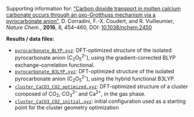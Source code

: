 Supporting information for: [“Carbon dioxide transport in molten calcium carbonate occurs through an oxo-Grotthuss mechanism via a pyrocarbonate anion”](https://doi.org/10.1038/nchem.2450), D. Corradini,	F.-X. Coudert, and R. Vuilleumier, _Nature Chem._, **2016**, 8, 454–460, DOI: [10.1038/nchem.2450](https://doi.org/10.1038/nchem.2450)

**Results / data files:**

- [`pyrocarbonate_BLYP.xyz`](pyrocarbonate_BLYP.xyz): DFT-optimized structure of the isolated pyrocarbonate anion (C<sub>2</sub>O<sub>5</sub><sup>2–</sup>), using the gradient-corrected BLYP exchange–correlation functional.
- [`pyrocarbonate_B3LYP.xyz`](pyrocarbonate_B3LYP.xyz): DFT-optimized structure of the isolated pyrocarbonate anion (C<sub>2</sub>O<sub>5</sub><sup>2–</sup>), using the hybrid functional B3LYP.
- [`cluster_CaCO3_CO2_optimized.xyz`](cluster_CaCO3_CO2_optimized.xyz): DFT-optimized structure of a cluster composed of CO<sub>2</sub>, CO<sub>3</sub><sup>2–</sup> and Ca<sup>2+</sup>, in the gas phase.
- [`cluster_CaCO3_CO2_initial.xyz`](cluster_CaCO3_CO2_initial.xyz): initial configuration used as a starting point for the cluster geometry optimization
